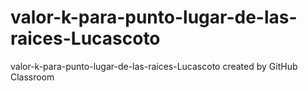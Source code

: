 # valor-k-para-punto-lugar-de-las-raices-Lucascoto
valor-k-para-punto-lugar-de-las-raices-Lucascoto created by GitHub Classroom
